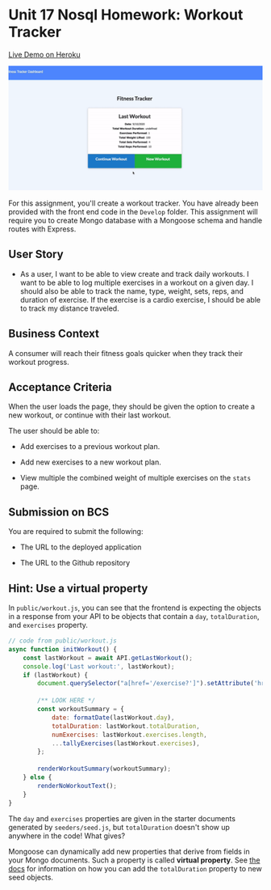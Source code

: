 # Unit 17 Nosql Homework: Workout Tracker
[Live Demo on Heroku](https://davenelson-burger-logger.herokuapp.com/)

![gif](readme.gif)


For this assignment, you'll create a workout tracker. You have already been provided with the front end code in the `Develop` folder. This assignment will require you to create Mongo database with a Mongoose schema and handle routes with Express.

## User Story

-   As a user, I want to be able to view create and track daily workouts. I want to be able to log multiple exercises in a workout on a given day. I should also be able to track the name, type, weight, sets, reps, and duration of exercise. If the exercise is a cardio exercise, I should be able to track my distance traveled.

## Business Context

A consumer will reach their fitness goals quicker when they track their workout progress.

## Acceptance Criteria

When the user loads the page, they should be given the option to create a new workout, or continue with their last workout.

The user should be able to:

-   Add exercises to a previous workout plan.

-   Add new exercises to a new workout plan.

-   View multiple the combined weight of multiple exercises on the `stats` page.

## Submission on BCS

You are required to submit the following:

-   The URL to the deployed application

-   The URL to the Github repository

## Hint: Use a virtual property

In `public/workout.js`, you can see that the frontend is expecting the objects in a response from your API to be objects that contain a `day`, `totalDuration`, and `exercises` property.

```javascript
// code from public/workout.js
async function initWorkout() {
    const lastWorkout = await API.getLastWorkout();
    console.log('Last workout:', lastWorkout);
    if (lastWorkout) {
        document.querySelector("a[href='/exercise?']").setAttribute('href', `/exercise?id=${lastWorkout._id}`);

        /** LOOK HERE */
        const workoutSummary = {
            date: formatDate(lastWorkout.day),
            totalDuration: lastWorkout.totalDuration,
            numExercises: lastWorkout.exercises.length,
            ...tallyExercises(lastWorkout.exercises),
        };

        renderWorkoutSummary(workoutSummary);
    } else {
        renderNoWorkoutText();
    }
}
```

The `day` and `exercises` properties are given in the starter documents generated by `seeders/seed.js`, but `totalDuration` doesn't show up anywhere in the code! What gives?

Mongoose can dynamically add new properties that derive from fields in your Mongo documents. Such a property is called **virtual property**. See [the docs](https://mongoosejs.com/docs/tutorials/virtuals.html) for information on how you can add the `totalDuration` property to new seed objects.
